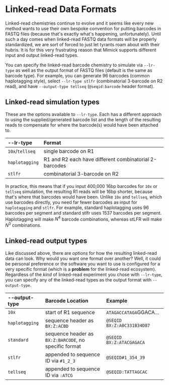# Linked-read Data Formats

Linked-read chemistries continue to evolve and it seems like every new method wants to use their own bespoke
convention for putting barcodes in FASTQ files (because that's exactly what's happening, unfortunately). Until
such a day comes when linked-read FASTQ data formats will be properly standardized, we are sort of forced to just let
tyrants roam about with their hubris. It is for this very frustrating reason that Mimick supports different
input and output linked-read types.

You can specify the linked-read barcode chemistry to simulate via `--lr-type` as well as
the output format of FASTQ files (default is the same as barcode type). For example, you
can generate 96 barcodes (common haplotagging style), select `--lr-type stlfr`
(combinatorial 3-barcode on R2 read), and have `--output-type tellseq` (`@seqid:barcode` header format).

## Linked-read simulation types
These are the options available to `--lr-type`. Each has a different approach to using the
supplied/generated barcode list and the length of the resulting reads to compensate for where
the barcode(s) would have been attached to.

| --lr-type | Format |
|:------------------|:-------|
|`10x`/`tellseq`   | single barcode on R1 |
|`haplotagging`  | R1 and R2 each have different combinatorial 2-barcodes |
|`stlfr`         | combinatorial 3-barcode on R2 |

In practice, this means that if you input 400,000  16bp barcodes for `10x` or `tellseq` simulation, the
resulting R1 reads will be 16bp shorter, because that's where that barcodes would have been. 
Unlike `10x` and `tellseq`, which use barcodes directly, you need far fewer barcodes as input for
`haplotagging` and `stlfr`. For example, standard haplotagging uses 96 barcodes per segment and standard
stlfr uses 1537 barcodes per segment. Haplotagging will make $N^4$ barcode combinations, whereas stLFR
will make $N^3$ combinations.

## Linked-read output types
Like discussed above, there are _options_ for how the resulting linked-read data can look. Why would you want one
format over another? Well, it could be personal preference or the software you want to use is configured for a very
specific format (which is a **problem** for the linked-read ecosystem). Regardless of the _kind_ of linked-read
experiment you chose with `--lr-type`, you can specify any of the linked-read types as the output format with `--output-type`.

| --output-type | Barcode Location | Example |
|:-----------------|:-------|:---------------------|
|`10x`           | start of R1 sequence | `ATAGACCATAGA`GGACA... |
|`haplotagging`  | sequence header as `BX:Z:ACBD` |  `@SEQID BX:Z:A0C331B34D87` |
|`standard`      | sequence header as `BX:Z:BARCODE`, no specific format | `@SEQID BX:Z:ATACGAGACA` |
|`stlfr`         | appended to sequence ID via `#1_2_3` | `@SEQID#1_354_39` |
|`tellseq`       | appended to sequence ID via `:ATCG` | `@SEQID:TATTAGCAC` |